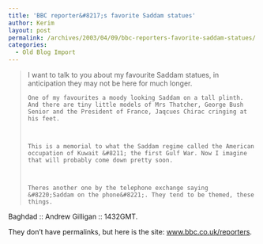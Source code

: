 ```yaml
---
title: 'BBC reporter&#8217;s favorite Saddam statues'
author: Kerim
layout: post
permalink: /archives/2003/04/09/bbc-reporters-favorite-saddam-statues/
categories:
  - Old Blog Import
---
```


>   I want to talk to you about my favourite Saddam statues, in anticipation they may not be here for much longer.  
>   
>   
>     One of my favourites a moody looking Saddam on a tall plinth. And there are tiny little models of Mrs Thatcher, George Bush Senior and the President of France, Jaqcues Chirac cringing at his feet.
>   
>   
>   
>     This is a memorial to what the Saddam regime called the American occupation of Kuwait &#8211; the first Gulf War. Now I imagine that will probably come down pretty soon.
>   
>   
>   
>     Theres another one by the telephone exchange saying &#8220;Saddam on the phone&#8221;. They tend to be themed, these things.
>   


Baghdad :: Andrew Gilligan :: 1432GMT.

They don&#8217;t have permalinks, but here is the site: <a href="http://www.bbc.co.uk/reporters " onclick="_gaq.push(['_trackEvent', 'outbound-article', 'http://www.bbc.co.uk/reporters ', 'www.bbc.co.uk/reporters']);" >www.bbc.co.uk/reporters</a>.

